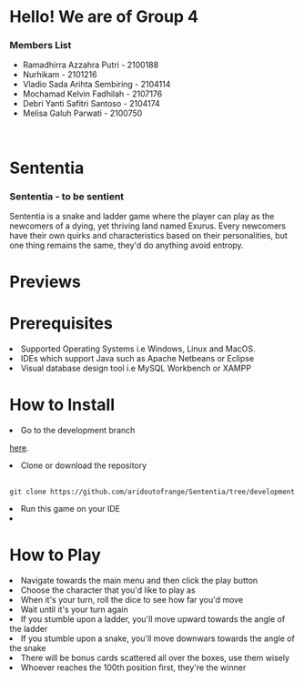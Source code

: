 # Hello! We are of Group 4 

### Members List
- Ramadhirra Azzahra Putri - 2100188
- Nurhikam - 2101216
- Vladio Sada Arihta Sembiring - 2104114
- Mochamad Kelvin Fadhilah - 2107176
- Debri Yanti Safitri Santoso - 2104174
- Melisa Galuh Parwati - 2100750
<br>

# Sententia
### Sententia - to be sentient

Sententia is a snake and ladder game where the player can play as the newcomers of a dying, yet thriving land named Exurus. Every newcomers have their own quirks and characteristics based on their personalities, but one thing remains the same, they'd do anything avoid entropy.

# Previews

# Prerequisites
<li> Supported Operating Systems i.e Windows, Linux and MacOS. </li>
<li> IDEs which support Java such as Apache Netbeans or Eclipse </li>
<li> Visual database design tool i.e MySQL Workbench or XAMPP </li>

# How to Install
<li> Go to the development branch

[here](https://github.com/aridoutofrange/Sententia/tree/development).
 </li>
<li> Clone or download the repository </li>
<br>

```
git clone https://github.com/aridoutofrange/Sententia/tree/development
```

<li> Run this game on your IDE </li>
<li> </li>



# How to Play
<li> Navigate towards the main menu and then click the play button </li>
<li> Choose the character that you'd like to play as </li>
<li> When it's your turn, roll the dice to see how far you'd move </li>
<li> Wait until it's your turn again </li>
<li> If you stumble upon a ladder, you'll move upward towards the angle of the ladder </li>
<li> If you stumble upon a snake, you'll move downwars towards the angle of the snake </li>
<li> There will be bonus cards scattered all over the boxes, use them wisely </li>
<li> Whoever reaches the 100th position first, they're the winner </li>
